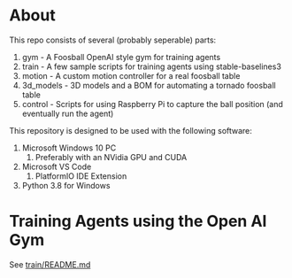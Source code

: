# About
This repo consists of several (probably seperable) parts:

1. gym - A Foosball OpenAI style gym for training agents
2. train - A few sample scripts for training agents using stable-baselines3
3. motion - A custom motion controller for a real foosball table
4. 3d_models - 3D models and a BOM for automating a tornado foosball table
5. control - Scripts for using Raspberry Pi to capture the ball position (and eventually run the agent)

This repository is designed to be used with the following software:

1. Microsoft Windows 10 PC
    1. Preferably with an NVidia GPU and CUDA
2. Microsoft VS Code
    1. PlatformIO IDE Extension
3. Python 3.8 for Windows

# Training Agents using the Open AI Gym
See [train/README.md](./train/README.md)
